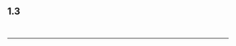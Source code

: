 

## 1.3

<!DOCTYPE html>

<html> 

<head> <title>  </title> </head>

<body>

<p></p>

<br>

<hr>

<b></b>

<i> </i>

<em> </em>

</body>

</html>
